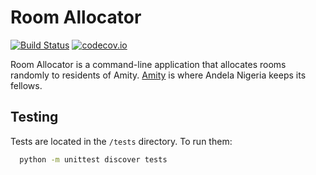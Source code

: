 # Room Allocator
[![Build Status](https://travis-ci.org/andela-bmosigisi/room-allocator.svg?branch=develop)](https://travis-ci.org/andela-bmosigisi/room-allocator)
[![codecov.io](https://codecov.io/github/andela-bmosigisi/room-allocator/coverage.svg?branch=develop)](https://codecov.io/github/andela-bmosigisi/room-allocator?branch=develop)

Room Allocator is a command-line application that allocates rooms randomly to residents of Amity. [Amity](https://techpoint.ng/2015/02/02/yaba-got-its-first-tech-campus-andelas-amity-photo/) is where Andela Nigeria keeps its fellows.

## Testing
Tests are located in the ```/tests``` directory. To run them:
```bash
  python -m unittest discover tests
```

